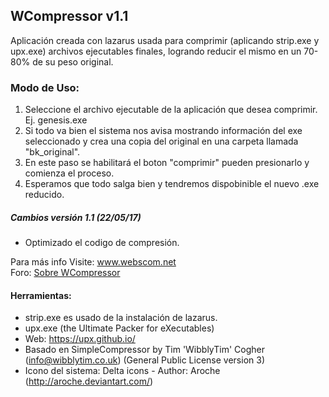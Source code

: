 ## WCompressor v1.1
Aplicación creada con lazarus usada para comprimir (aplicando strip.exe y upx.exe) archivos ejecutables finales,
logrando reducir el mismo en un 70-80% de su peso original.

### Modo de Uso:
1. Seleccione el archivo ejecutable de la aplicación que desea comprimir. Ej. genesis.exe
2. Si todo va bien el sistema nos avisa mostrando información del exe seleccionado y crea una copia del original en una carpeta llamada "bk_original".
3. En este paso se habilitará el boton "comprimir" pueden presionarlo y comienza el proceso.
4. Esperamos que todo salga bien y tendremos dispobinible el nuevo .exe reducido. 

##### Cambios versión 1.1 (22/05/17)
- Optimizado el codigo de compresión. 

Para más info Visite: www.webscom.net  
Foro: [Sobre WCompressor](http://www.webscom.com.ar/foros?view=thread&id=11)

#### Herramientas:
* strip.exe es usado de la instalación de lazarus.
* upx.exe (the Ultimate Packer for eXecutables)
* Web: https://upx.github.io/
* Basado en SimpleCompressor by Tim 'WibblyTim' Cogher (info@wibblytim.co.uk) (General Public License version 3)
* Icono del sistema: Delta icons - Author: Aroche (http://aroche.deviantart.com/)
